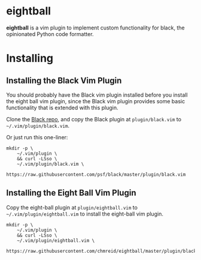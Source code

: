 # eightball

**eightball** is a vim plugin to implement custom functionality for black, the
opinionated Python code formatter.

# Installing

## Installing the Black Vim Plugin

You should probably have the Black vim plugin installed
before you install the eight ball vim plugin, since the
Black vim plugin provides some basic functionality that
is extended with this plugin.

Clone the [Black repo](https://github.com/psf/black), and copy
the Black plugin at `plugin/black.vim` to `~/.vim/plugin/black.vim`.

Or just run this one-liner:

```
mkdir -p \
    ~/.vim/plugin \
    && curl -LSso \
    ~/.vim/plugin/black.vim \
    https://raw.githubusercontent.com/psf/black/master/plugin/black.vim
```

## Installing the Eight Ball Vim Plugin

Copy the eight-ball plugin at `plugin/eightball.vim` to 
`~/.vim/plugin/eightball.vim` to install the eight-ball
vim plugin.

```
mkdir -p \
    ~/.vim/plugin \
    && curl -LSso \
    ~/.vim/plugin/eightball.vim \
    https://raw.githubusercontent.com/chmreid/eightball/master/plugin/black.vim
```

